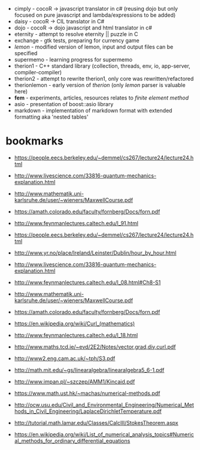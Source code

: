 - cimply - cocoR -> javascript translator in c# (reusing dojo but only focused on pure javascript and lambda/expressions to be added)
- daisy - cocoR -> CIL translator in C#
- dojo - cocoR -> dojo javascript and html translator in c#
- eternity - attempt to resolve eternity || puzzle in C
- exchange - gtk tests, preparing for currency game
- *lemon* - modified version of lemon, input and output files can be specified
- supermemo - learning progress for supermemo
- therion1 - C++ standard library (collection, threads, env, io, app-server, compiler-compiler)
- therion2 - attempt to rewrite therion1, only core was rewritten/refactored
- therionlemon - early version of *therion* (only *lemon* parser is valuable here)
- **fem** - experiments, articles, resources relates to *finite element method*
- asio - presentation of boost::asio library
- markdown - implementation of markdown format with extended formatting aka 'nested tables'

# bookmarks
- https://people.eecs.berkeley.edu/~demmel/cs267/lecture24/lecture24.html
- http://www.livescience.com/33816-quantum-mechanics-explanation.html
- http://www.mathematik.uni-karlsruhe.de/user/~wieners/MaxwellCourse.pdf
- https://amath.colorado.edu/faculty/fornberg/Docs/forn.pdf

- http://www.feynmanlectures.caltech.edu/I_91.html
- https://people.eecs.berkeley.edu/~demmel/cs267/lecture24/lecture24.html
- http://www.yr.no/place/Ireland/Leinster/Dublin/hour_by_hour.html
- http://www.livescience.com/33816-quantum-mechanics-explanation.html
- http://www.feynmanlectures.caltech.edu/I_08.html#Ch8-S1
- http://www.mathematik.uni-karlsruhe.de/user/~wieners/MaxwellCourse.pdf
- https://amath.colorado.edu/faculty/fornberg/Docs/forn.pdf
- https://en.wikipedia.org/wiki/Curl_(mathematics)
- http://www.feynmanlectures.caltech.edu/I_18.html
- http://www.maths.tcd.ie/~evd/2E2/Notes/vector,grad,div,curl.pdf
- http://www2.eng.cam.ac.uk/~tph/S3.pdf
- http://math.mit.edu/~gs/linearalgebra/linearalgebra5_6-1.pdf
- http://www.impan.pl/~szczep/AMM1/Kincaid.pdf
- https://www.math.ust.hk/~machas/numerical-methods.pdf
- http://ocw.usu.edu/Civil_and_Environmental_Engineering/Numerical_Methods_in_Civil_Engineering/LaplaceDirichletTemperature.pdf
- http://tutorial.math.lamar.edu/Classes/CalcIII/StokesTheorem.aspx
- https://en.wikipedia.org/wiki/List_of_numerical_analysis_topics#Numerical_methods_for_ordinary_differential_equations
